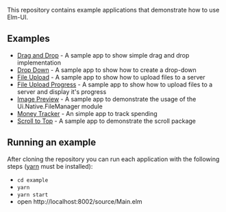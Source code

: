 This repository contains example applications that demonstrate how to use Elm-UI.

## Examples
* [Drag and Drop](./drag-and-drop) - A sample app to show simple drag and drop
  implementation
* [Drop Down](./drop-down) - A sample app to show how to create a drop-down
* [File Upload](./file-upload) - A sample app to show how to upload files to
  a server
* [File Upload Progress](./file-upload-progress) - A sample app to show how to upload files to
  a server and display it's progress
* [Image Preview](./image-preview) - A sample app to demonstrate the usage of
  the Ui.Native.FileManager module
* [Money Tracker](./money-tracker) - An simple app to track spending
* [Scroll to Top](./scroll-to-top) - A sample app to demonstrate the scroll
  package

## Running an example
After cloning the repository you can run each application with the following
steps ([yarn](https://yarnpkg.com) must be installed):

* `cd example`
* `yarn`
* `yarn start`
* open http://localhost:8002/source/Main.elm
